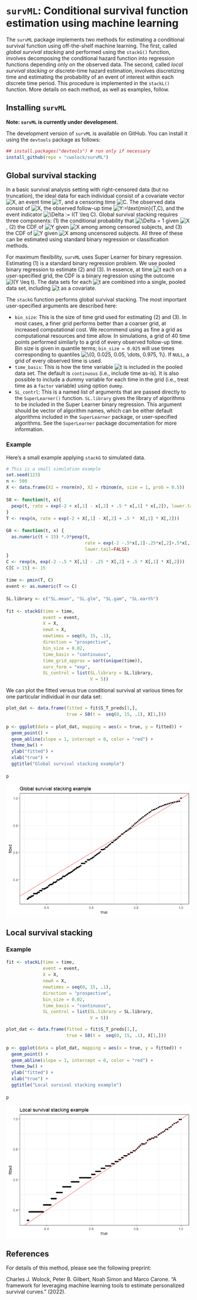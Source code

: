 
<!-- README.md is generated from README.Rmd. Please edit that file -->

# `survML`: Conditional survival function estimation using machine learning

The `survML` package implements two methods for estimating a conditional
survival function using off-the-shelf machine learning. The first,
called *global survival stacking* and performed using the `stackG()`
function, involves decomposing the conditional hazard function into
regression functions depending only on the observed data. The second,
called *local survival stacking* or discrete-time hazard estimation,
involves discretizing time and estimating the probability of an event of
interest within each discrete time period. This procedure is implemented
in the `stackL()` function. More details on each method, as well as
examples, follow.

## Installing `survML`

**Note: `survML` is currently under development.**

The development version of `survML` is available on GitHub. You can
install it using the `devtools` package as follows:

``` r
## install.packages("devtools") # run only if necessary
install_github(repo = "cwolock/survML")
```

## Global survival stacking

In a basic survival analysis setting with right-censored data (but no
truncation), the ideal data for each individual consist of a covariate
vector
![X](https://latex.codecogs.com/png.image?%5Cdpi%7B110%7D&space;%5Cbg_white&space;X "X"),
an event time
![T](https://latex.codecogs.com/png.image?%5Cdpi%7B110%7D&space;%5Cbg_white&space;T "T"),
and a censoring time
![C](https://latex.codecogs.com/png.image?%5Cdpi%7B110%7D&space;%5Cbg_white&space;C "C").
The observed data consist of
![X](https://latex.codecogs.com/png.image?%5Cdpi%7B110%7D&space;%5Cbg_white&space;X "X"),
the observed follow-up time
![Y:=\\text{min}(T,C)](https://latex.codecogs.com/png.image?%5Cdpi%7B110%7D&space;%5Cbg_white&space;Y%3A%3D%5Ctext%7Bmin%7D%28T%2CC%29 "Y:=\text{min}(T,C)"),
and the event indicator
![\\Delta := I(T \\leq C)](https://latex.codecogs.com/png.image?%5Cdpi%7B110%7D&space;%5Cbg_white&space;%5CDelta%20%3A%3D%20I%28T%20%5Cleq%20C%29 "\Delta := I(T \leq C)").
Global survival stacking requires three components: (1) the conditional
probability that
![\\Delta = 1](https://latex.codecogs.com/png.image?%5Cdpi%7B110%7D&space;%5Cbg_white&space;%5CDelta%20%3D%201 "\Delta = 1")
given
![X](https://latex.codecogs.com/png.image?%5Cdpi%7B110%7D&space;%5Cbg_white&space;X "X"),
(2) the CDF of
![Y](https://latex.codecogs.com/png.image?%5Cdpi%7B110%7D&space;%5Cbg_white&space;Y "Y")
given
![X](https://latex.codecogs.com/png.image?%5Cdpi%7B110%7D&space;%5Cbg_white&space;X "X")
among among censored subjects, and (3) the CDF of
![Y](https://latex.codecogs.com/png.image?%5Cdpi%7B110%7D&space;%5Cbg_white&space;Y "Y")
given
![X](https://latex.codecogs.com/png.image?%5Cdpi%7B110%7D&space;%5Cbg_white&space;X "X")
among uncensored subjects. All three of these can be estimated using
standard binary regression or classification methods.

For maximum flexibility, `survML` uses Super Learner for binary
regression. Estimating (1) is a standard binary regression problem. We
use pooled binary regression to estimate (2) and (3). In essence, at
time
![t](https://latex.codecogs.com/png.image?%5Cdpi%7B110%7D&space;%5Cbg_white&space;t "t")
each on a user-specified grid, the CDF is a binary regression using the
outcome
![I(Y \\leq t)](https://latex.codecogs.com/png.image?%5Cdpi%7B110%7D&space;%5Cbg_white&space;I%28Y%20%5Cleq%20t%29 "I(Y \leq t)").
The data sets for each
![t](https://latex.codecogs.com/png.image?%5Cdpi%7B110%7D&space;%5Cbg_white&space;t "t")
are combined into a single, pooled data set, including
![t](https://latex.codecogs.com/png.image?%5Cdpi%7B110%7D&space;%5Cbg_white&space;t "t")
as a covariate.

The `stackG` function performs global survival stacking. The most
important user-specified arguments are described here:

-   `bin_size`: This is the size of time grid used for estimating (2)
    and (3). In most cases, a finer grid performs better than a coarser
    grid, at increased computational cost. We recommend using as fine a
    grid as computational resources and time allow. In simulations, a
    grid of 40 time points performed similarly to a grid of every
    observed follow-up time. Bin size is given in quantile terms;
    `bin_size = 0.025` will use times corresponding to quantiles
    ![\\{0, 0.025, 0.05, \\dots, 0.975, 1\\}](https://latex.codecogs.com/png.image?%5Cdpi%7B110%7D&space;%5Cbg_white&space;%5C%7B0%2C%200.025%2C%200.05%2C%20%5Cdots%2C%200.975%2C%201%5C%7D "\{0, 0.025, 0.05, \dots, 0.975, 1\}").
    If `NULL`, a grid of every observed time is used.
-   `time_basis`: This is how the time variable
    ![t](https://latex.codecogs.com/png.image?%5Cdpi%7B110%7D&space;%5Cbg_white&space;t "t")
    is included in the pooled data set. The default is `continuous`
    (i.e., include time as-is). It is also possible to include a dummy
    variable for each time in the grid (i.e., treat time as a `factor`
    variable) using option `dummy`.
-   `SL_contrl`: This is a named list of arguments that are passed
    directly to the `SuperLearner()` function. `SL.library` gives the
    library of algorithms to be included in the Super Learner binary
    regression. This argument should be vector of algorithm names, which
    can be either default algorithms included in the `SuperLearner`
    package, or user-specified algorithms. See the `SuperLearner`
    package documentation for more information.

### Example

Here’s a small example applying `stackG` to simulated data.

``` r
# This is a small simulation example
set.seed(123)
n <- 500
X <- data.frame(X1 = rnorm(n), X2 = rbinom(n, size = 1, prob = 0.5))

S0 <- function(t, x){
  pexp(t, rate = exp(-2 + x[,1] - x[,2] + .5 * x[,1] * x[,2]), lower.tail = FALSE)
}
T <- rexp(n, rate = exp(-2 + X[,1] - X[,2] + .5 *  X[,1] * X[,2]))

G0 <- function(t, x) {
  as.numeric(t < 15) *.9*pexp(t,
                              rate = exp(-2 -.5*x[,1]-.25*x[,2]+.5*x[,1]*x[,2]),
                              lower.tail=FALSE)
}
C <- rexp(n, exp(-2 -.5 * X[,1] - .25 * X[,2] + .5 * X[,1] * X[,2]))
C[C > 15] <- 15

time <- pmin(T, C)
event <- as.numeric(T <= C)

SL.library <- c("SL.mean", "SL.glm", "SL.gam", "SL.earth")

fit <- stackG(time = time,
              event = event,
              X = X,
              newX = X,
              newtimes = seq(0, 15, .1),
              direction = "prospective",
              bin_size = 0.02,
              time_basis = "continuous",
              time_grid_approx = sort(unique(time)),
              surv_form = "exp",
              SL_control = list(SL.library = SL.library,
                                V = 5))
```

We can plot the fitted versus true conditional survival at various times
for one particular individual in our data set:

``` r
plot_dat <- data.frame(fitted = fit$S_T_preds[1,], 
                       true = S0(t =  seq(0, 15, .1), X[1,]))

p <- ggplot(data = plot_dat, mapping = aes(x = true, y = fitted)) + 
  geom_point() + 
  geom_abline(slope = 1, intercept = 0, color = "red") + 
  theme_bw() + 
  ylab("fitted") +
  xlab("true") + 
  ggtitle("Global survival stacking example")

p
```

![](man/figures/README-plot_stackG_example-1.png)<!-- -->

## Local survival stacking

### Example

``` r
fit <- stackL(time = time,
              event = event,
              X = X,
              newX = X,
              newtimes = seq(0, 15, .1),
              direction = "prospective",
              bin_size = 0.02,
              time_basis = "continuous",
              SL_control = list(SL.library = SL.library,
                                V = 5))
```

``` r
plot_dat <- data.frame(fitted = fit$S_T_preds[1,], 
                       true = S0(t =  seq(0, 15, .1), X[1,]))

p <- ggplot(data = plot_dat, mapping = aes(x = true, y = fitted)) + 
  geom_point() + 
  geom_abline(slope = 1, intercept = 0, color = "red") + 
  theme_bw() + 
  ylab("fitted") +
  xlab("true") + 
  ggtitle("Local survival stacking example")

p
```

![](man/figures/README-plot_stackL_example-1.png)<!-- -->

## References

For details of this method, please see the following preprint:

Charles J. Wolock, Peter B. Gilbert, Noah Simon and Marco Carone. “A
framework for leveraging machine learning tools to estimate personalized
survival curves.” (2022).
